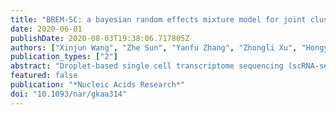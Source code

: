 ```yaml
---
title: "BREM-SC: a bayesian random effects mixture model for joint clustering single cell multi-omics data"
date: 2020-06-01
publishDate: 2020-08-03T19:38:06.717805Z
authors: ["Xinjun Wang", "Zhe Sun", "Yanfu Zhang", "Zhongli Xu", "Hongyi Xin", "Heng Huang", "Richard H. Duerr", "Kong Chen", "Ying Ding", "Wei Chen"]
publication_types: ["2"]
abstract: "Droplet-based single cell transcriptome sequencing (scRNA-seq) technology, largely represented by the 10× Genomics Chromium system, is able to measure the gene expression from tens of thousands of single cells simultaneously. More recently, coupled with the cutting-edge Cellular Indexing of Transcriptomes and Epitopes by Sequencing (CITE-seq), the droplet-based system has allowed for immunophenotyping of single cells based on cell surface expression of specific proteins together with simultaneous transcriptome profiling in the same cell. Despite the rapid advances in technologies, novel statistical methods and computational tools for analyzing multi-modal CITE-Seq data are lacking. In this study, we developed BREM-SC, a novel Bayesian Random Effects Mixture model that jointly clusters paired single cell transcriptomic and proteomic data. Through simulation studies and analysis of public and in-house real data sets, we successfully demonstrated the validity and advantages of this method in fully utilizing both types of data to accurately identify cell clusters. In addition, as a probabilistic model-based approach, BREM-SC is able to quantify the clustering uncertainty for each single cell. This new method will greatly facilitate researchers to jointly study transcriptome and surface proteins at the single cell level to make new biological discoveries, particularly in the area of immunology."
featured: false
publication: "*Nucleic Acids Research*"
doi: "10.1093/nar/gkaa314"
---
```


